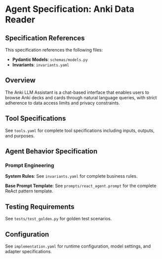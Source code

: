 # Agent Specification: Anki Data Reader

## Specification References
This specification references the following files:
- **Pydantic Models**: `schemas/models.py`
- **Invariants**: `invariants.yaml`

## Overview
The Anki LLM Assistant is a chat-based interface that enables users to browse Anki decks and cards through natural language queries, with strict adherence to data access limits and privacy constraints.

## Tool Specifications
See `tools.yaml` for complete tool specifications including inputs, outputs, and purposes.

## Agent Behavior Specification

### Prompt Engineering
**System Rules**: See `invariants.yaml` for complete business rules.

**Base Prompt Template**: See `prompts/react_agent.prompt` for the complete ReAct pattern template.

## Testing Requirements
See `tests/test_golden.py` for golden test scenarios.

## Configuration
See `implementation.yaml` for runtime configuration, model settings, and adapter specifications.
